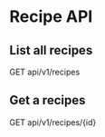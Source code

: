 # Recipe API

## List all recipes 

GET api/v1/recipes

## Get a recipes

GET api/v1/recipes/{id}

##